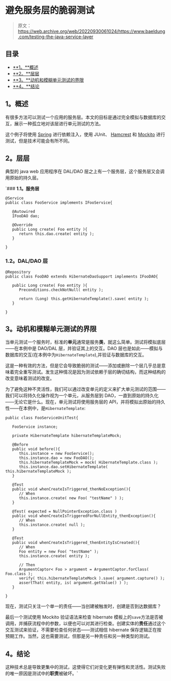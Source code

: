 # 避免服务层的脆弱测试

> 原文：<https://web.archive.org/web/20220930061024/https://www.baeldung.com/testing-the-java-service-layer>

## **目录**

*   [**1。**概述](#overview)
*   [**2。**层层](#templates)
*   [**3。**动机和模糊单元测试的界限](#javaconfig)
*   [**4。**结论](#conclusion)

## **1。概述**

有很多方法可以测试一个应用的服务层。本文的目标是通过完全模拟与数据库的交互，展示一种孤立地对该层进行单元测试的方法。

这个例子将使用 [Spring](https://web.archive.org/web/20220120011609/https://spring.io/ "Spring") 进行依赖注入，使用 JUnit、 [Hamcrest](https://web.archive.org/web/20220120011609/https://code.google.com/archive/p/hamcrest/ "Hamcrest") 和 [Mockito](https://web.archive.org/web/20220120011609/https://code.google.com/p/mockito/ "Mockito") 进行测试，但是技术可能会有所不同。

## **2。层层**

典型的 java web 应用程序在 DAL/DAO 层之上有一个服务层，这个服务层又会调用原始的持久层。

 `### **1.1。服务层**

```
@Service
public class FooService implements IFooService{

   @Autowired
   IFooDAO dao;

   @Override
   public Long create( Foo entity ){
      return this.dao.create( entity );
   }

}
```

### **1.2。DAL/DAO 层**

```
@Repository
public class FooDAO extends HibernateDaoSupport implements IFooDAO{

   public Long create( Foo entity ){
      Preconditions.checkNotNull( entity );

      return (Long) this.getHibernateTemplate().save( entity );
   }

}
```

## **3。动机和模糊单元测试的界限**

当单元测试一个服务时，标准的**单元**通常是服务**类**，就这么简单。测试将模拟底层——在本例中是 DAO/DAL 层，并验证其上的交互。DAO 层也是如此——模拟与数据库的交互(在本例中为`HibernateTemplate`),并验证与数据库的交互。

这是一种有效的方法，但是它会导致脆弱的测试——添加或删除一个层几乎总是意味着完全重写测试。发生这种情况是因为测试依赖于层的确切结构，而这种结构的改变意味着测试的改变。

为了避免这种不灵活性，我们可以通过改变单元的定义来扩大单元测试的范围——我们可以将持久化操作视为一个单元，从服务层到 DAO，一直到原始的持久化——无论它是什么。现在，单元测试将使用服务层的 API，并将模拟出原始的持久性——在本例中，是`HibernateTemplate`:

```
public class FooServiceUnitTest{

   FooService instance;

   private HibernateTemplate hibernateTemplateMock;

   @Before
   public void before(){
      this.instance = new FooService();
      this.instance.dao = new FooDAO();
      this.hibernateTemplateMock = mock( HibernateTemplate.class );
      this.instance.dao.setHibernateTemplate( this.hibernateTemplateMock );
   }

   @Test
   public void whenCreateIsTriggered_thenNoException(){
      // When
      this.instance.create( new Foo( "testName" ) );
   }

   @Test( expected = NullPointerException.class )
   public void whenCreateIsTriggeredForNullEntity_thenException(){
      // When
      this.instance.create( null );
   }

   @Test
   public void whenCreateIsTriggered_thenEntityIsCreated(){
      // When
      Foo entity = new Foo( "testName" );
      this.instance.create( entity );

      // Then
      ArgumentCaptor< Foo > argument = ArgumentCaptor.forClass( Foo.class );
      verify( this.hibernateTemplateMock ).save( argument.capture() );
      assertThat( entity, is( argument.getValue() ) );
   }

}
```

现在，测试只关注一个单一的责任——当创建被触发时，创建是否到达数据库？

最后一个测试使用 Mockito 验证语法来检查 hibernate 模板上的`save`方法是否被调用，并捕获流程中的参数，以便也可以对其进行检查。创建实体的**责任**通过这个交互测试来验证，不需要检查任何状态——测试相信 hibernate 保存逻辑正在按预期工作。当然，这也需要测试，但那是另一种责任和另一种类型的测试。

## **4。结论**

这种技术总是导致更集中的测试，这使得它们对变化更有弹性和灵活性。测试失败的唯一原因是测试中的**职责**被破坏。`
